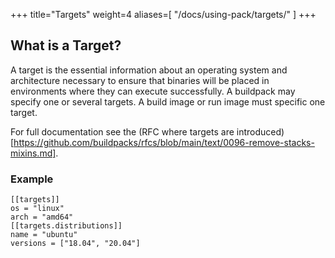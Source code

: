 +++
title="Targets"
weight=4
aliases=[
    "/docs/using-pack/targets/"
]
+++

## What is a Target?

A target is the essential information about an operating system and architecture necessary to ensure that binaries will be placed in environments where they can execute successfully.
A buildpack may specify one or several targets. A build image or run image must specific one target. 


For full documentation see the (RFC where targets are introduced)[https://github.com/buildpacks/rfcs/blob/main/text/0096-remove-stacks-mixins.md].

### Example
```
[[targets]]
os = "linux"
arch = "amd64"
[[targets.distributions]]
name = "ubuntu"
versions = ["18.04", "20.04"]
```

